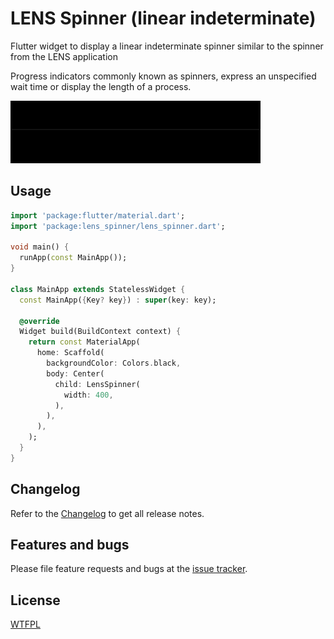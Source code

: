 # LENS Spinner (linear indeterminate)

Flutter widget to display a linear indeterminate spinner similar to the spinner from the LENS application

Progress indicators commonly known as spinners, express an unspecified wait time or display the length of a process.

![gif](img/lens_spinner.gif)
## Usage

```dart
import 'package:flutter/material.dart';
import 'package:lens_spinner/lens_spinner.dart';

void main() {
  runApp(const MainApp());
}

class MainApp extends StatelessWidget {
  const MainApp({Key? key}) : super(key: key);

  @override
  Widget build(BuildContext context) {
    return const MaterialApp(
      home: Scaffold(
        backgroundColor: Colors.black,
        body: Center(
          child: LensSpinner(
            width: 400,
          ),
        ),
      ),
    );
  }
}
```

## Changelog  
  
Refer to the [Changelog](https://github.com/grfc-ru/lens-spinner/blob/main/CHANGELOG.md) to get all release notes.  
  
  
## Features and bugs  
  
Please file feature requests and bugs at the [issue tracker][tracker].
  
[tracker]: https://github.com/grfc-ru/lens-spinner/issues
  
  
## License  
  
[WTFPL](https://github.com/grfc-ru/lens-spinner/blob/main/LICENSE)  